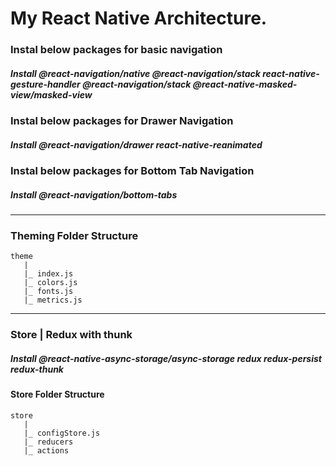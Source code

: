 # My React Native Architecture.

### Instal below packages for basic navigation

##### Install @react-navigation/native @react-navigation/stack react-native-gesture-handler @react-navigation/stack @react-native-masked-view/masked-view

### Instal below packages for Drawer Navigation

##### Install @react-navigation/drawer react-native-reanimated

### Instal below packages for Bottom Tab Navigation

##### Install @react-navigation/bottom-tabs

-----------------------------------------------------------

### Theming Folder Structure

    theme
       |
       |_ index.js
       |_ colors.js
       |_ fonts.js
       |_ metrics.js
       
-----------------------------------------------------------

### Store | Redux with thunk

##### Install @react-native-async-storage/async-storage redux redux-persist redux-thunk

#### Store Folder Structure

    store
       |
       |_ configStore.js
       |_ reducers
       |_ actions     
